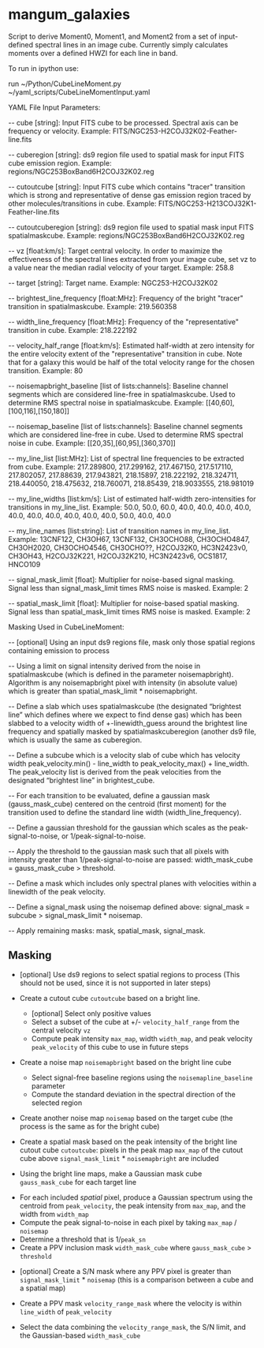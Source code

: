 # mangum_galaxies

Script to derive Moment0, Moment1, and Moment2 from a set of
input-defined spectral lines in an image cube.  Currently simply
calculates moments over a defined HWZI for each line in band. 

To run in ipython use:

run ~/Python/CubeLineMoment.py ~/yaml_scripts/CubeLineMomentInput.yaml


YAML File Input Parameters:

-- cube [string]: Input FITS cube to be processed.  Spectral axis can be
   frequency or velocity.
   Example: FITS/NGC253-H2COJ32K02-Feather-line.fits

-- cuberegion [string]: ds9 region file used to spatial mask for input FITS
   cube emission region.
   Example: regions/NGC253BoxBand6H2COJ32K02.reg

-- cutoutcube [string]: Input FITS cube which contains "tracer"
   transition which is strong and representative of dense gas emission
   region traced by other molecules/transitions in cube.
   Example: FITS/NGC253-H213COJ32K1-Feather-line.fits

-- cutoutcuberegion [string]: ds9 region file used to spatial
   mask input FITS spatialmaskcube.
   Example: regions/NGC253BoxBand6H2COJ32K02.reg

-- vz [float:km/s]: Target central velocity.  In order to maximize the
   effectiveness of the spectral lines extracted from your image cube,
   set vz to a value near the median radial velocity of your target.
   Example: 258.8

-- target [string]: Target name.
   Example: NGC253-H2COJ32K02

-- brightest_line_frequency [float:MHz]: Frequency of the bright
   "tracer" transition in spatialmaskcube.
   Example: 219.560358

-- width_line_frequency [float:MHz]: Frequency of the "representative"
   transition in cube.
   Example: 218.222192

-- velocity_half_range [float:km/s]: Estimated half-width at zero
   intensity for the entire velocity extent of the "representative"
   transition in cube.  Note that for a galaxy this would be half of
   the total velocity range for the chosen transition.
   Example: 80

-- noisemapbright_baseline [list of lists:channels]: Baseline channel segments
   which are considered line-free in spatialmaskcube.  Used to
   determine RMS spectral noise in spatialmaskcube.
   Example: [[40,60],[100,116],[150,180]]
   
-- noisemap_baseline [list of lists:channels]: Baseline channel segments
   which are considered line-free in cube.  Used to determine RMS
   spectral noise in cube.
   Example: [[20,35],[60,95],[360,370]]

-- my_line_list [list:MHz]: List of spectral line frequencies to be
   extracted from cube.
   Example: 217.289800, 217.299162, 217.467150, 217.517110, 217.802057, 217.88639, 217.943821, 218.15897, 218.222192, 218.324711, 218.440050, 218.475632, 218.760071, 218.85439, 218.9033555, 218.981019

-- my_line_widths [list:km/s]: List of estimated half-width
   zero-intensities for transitions in my_line_list.
   Example: 50.0, 50.0, 60.0, 40.0, 40.0, 40.0, 40.0, 40.0, 40.0, 40.0, 40.0, 40.0, 40.0, 50.0, 40.0, 40.0

-- my_line_names [list:string]: List of transition names in my_line_list.
   Example: 13CNF122, CH3OH67, 13CNF132, CH3OCHO88, CH3OCHO4847, CH3OH2020, CH3OCHO4546, CH3OCHO??, H2COJ32K0, HC3N2423v0, CH3OH43, H2COJ32K221, H2COJ32K210, HC3N2423v6, OCS1817, HNCO109

-- signal_mask_limit [float]: Multiplier for noise-based signal
   masking.  Signal less than signal_mask_limit times RMS noise is
   masked. 
   Example: 2

-- spatial_mask_limit [float]: Multiplier for noise-based spatial
   masking.  Signal less than spatial_mask_limit times RMS noise is
   masked. 
   Example: 2



Masking Used in CubeLineMoment:

-- [optional] Using an input ds9 regions file, mask only those spatial
regions containing emission to process


-- Using a limit on signal intensity derived from the noise in
spatialmaskcube (which is defined in the parameter noisemapbright).
Algorithm is any noisemapbright pixel with intensity (in absolute
value) which is greater than spatial_mask_limit * noisemapbright.

-- Define a slab which uses spatialmaskcube (the designated “brightest
line” which defines where we expect to find dense gas) which has been
slabbed to a velocity width of +-linewidth_guess around the brightest
line frequency and spatially masked by spatialmaskcuberegion (another
ds9 file, which is usually the same as cuberegion.

-- Define a subcube which is a velocity slab of cube which has velocity
width peak_velocity.min() - line_width to peak_velocity_max() +
line_width.  The peak_velocity list is derived from the peak
velocities from the designated “brightest line” in brightest_cube.

-- For each transition to be evaluated, define a gaussian mask
(gauss_mask_cube) centered on the centroid (first moment) for the
transition used to define the standard line width
(width_line_frequency). 

-- Define a gaussian threshold for the gaussian which scales as the
peak-signal-to-noise, or 1/peak-signal-to-noise.

-- Apply the threshold to the gaussian mask such that all pixels with
intensity greater than 1/peak-signal-to-noise are passed:
width_mask_cube = gauss_mask_cube > threshold.

-- Define a mask which includes only spectral planes with velocities 
within a linewidth of the peak velocity.

-- Define a signal_mask using the noisemap defined above:
signal_mask = subcube > signal_mask_limit * noisemap.

-- Apply remaining masks: mask, spatial_mask, signal_mask.

## Masking

* [optional] Use ds9 regions to select spatial regions to process
   (This should not be used, since it is not supported in later steps)

* Create a cutout cube `cutoutcube` based on a bright line.
  - [optional] Select only positive values
  - Select a subset of the cube at +/- `velocity_half_range` from 
    the central velocity `vz`
  - Compute peak intensity `max_map`, width `width_map`, and peak velocity
    `peak_velocity` of this cube to use in future steps

* Create a noise map `noisemapbright` based on the bright line cube
  - Select signal-free baseline regions using the `noisemapline_baseline` parameter
  - Compute the standard deviation in the spectral direction of the selected region

* Create another noise map `noisemap` based on the target cube (the process is
  the same as for the bright cube)

* Create a spatial mask based on the peak intensity of the bright line cutout cube `cutoutcube`:
  pixels in the peak map `max_map` of the cutout cube above `signal_mask_limit` *
  `noisemapbright` are included

* Using the bright line maps, make a Gaussian mask cube `gauss_mask_cube` for each target line
 - For each included _spatial_ pixel, produce a Gaussian spectrum using the centroid
 from `peak_velocity`, the peak intensity from `max_map`, and the width from `width_map`
 - Compute the peak signal-to-noise in each pixel by taking `max_map` / `noisemap`
 - Determine a threshold that is 1/`peak_sn`
 - Create a PPV inclusion mask `width_mask_cube` where `gauss_mask_cube` > `threshold`

* [optional] Create a S/N mask where any PPV pixel is greater than
  `signal_mask_limit` * `noisemap` (this is a comparison between a cube and a
  spatial map)

* Create a PPV mask `velocity_range_mask` where the velocity is within
  `line_width` of `peak_velocity`

* Select the data combining the `velocity_range_mask`, the S/N limit, and the
  Gaussian-based `width_mask_cube`
